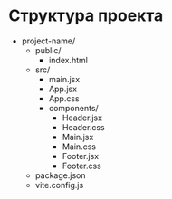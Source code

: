 
<body>
  <h1>Структура проекта</h1>
  <ul>
    <li>project-name/
      <ul>
        <li>public/
          <ul>
            <li class="file">index.html</li>
          </ul>
        </li>
        <li>src/
          <ul>
            <li class="file">main.jsx</li>
            <li class="file">App.jsx</li>
            <li class="file">App.css</li>
            <li>components/
              <ul>
                <li class="file">Header.jsx</li>
                <li class="file">Header.css</li>
                <li class="file">Main.jsx</li>
                <li class="file">Main.css</li>
                <li class="file">Footer.jsx</li>
                <li class="file">Footer.css</li>
              </ul>
            </li>
          </ul>
        </li>
        <li class="file">package.json</li>
        <li class="file">vite.config.js</li>
      </ul>
    </li>
  </ul>
</body>
</html>

